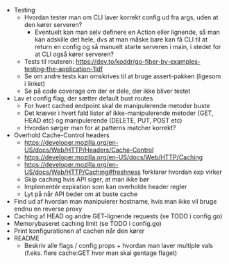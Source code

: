 * Testing
  * Hvordan tester man om CLI laver korrekt config ud fra args, uden at den kører serveren?
    * Eventuelt kan man selv definere en Action eller lignende, så man kan adskille det hele, dvs at man måske bare kan få CLI til at return en config og så manuelt starte serveren i main, i stedet for at CLI også kører serveren?
  * Tests til routeren: https://dev.to/koddr/go-fiber-by-examples-testing-the-application-1ldf
  * Se om andre tests kan omskrives til at bruge assert-pakken (ligesom i linket)
  * Se på code coverage om der er dele, der ikke bliver testet
* Lav et config flag, der sætter default bust routes
  * For hvert cached endpoint skal de manipulerende metoder buste
  * Det kræver i hvert fald lister af ikke-manipulerende metoder (GET, HEAD etc) og manipulerende (DELETE, PUT, POST etc)
  * Hvordan sørger man for at patterns matcher korrekt?
* Overhold Cache-Control headers
  * https://developer.mozilla.org/en-US/docs/Web/HTTP/Headers/Cache-Control
  * https://developer.mozilla.org/en-US/docs/Web/HTTP/Caching
  * https://developer.mozilla.org/en-US/docs/Web/HTTP/Caching#freshness forklarer hvordan exp virker
  * Skip caching hvis API siger, at man ikke bør
  * Implementér expiration som kan overholde header regler
  * Lyt på når API beder om at buste cache
* Find ud af hvordan man manipulerer hostname, hvis man ikke vil bruge endnu en reverse proxy
* Caching af HEAD og andre GET-lignende requests (se TODO i config.go)
* Memorybaseret caching limit (se TODO i config.go)
* Print konfigurationen af cachen når den kører
* README
  * Beskriv alle flags / config props + hvordan man laver multiple vals (f.eks. flere cache:GET hvor man skal gentage flaget)